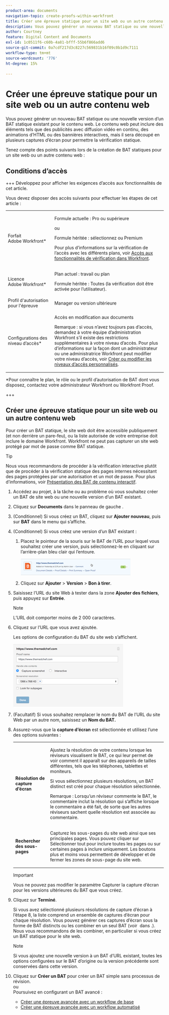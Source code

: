 ```yaml
---
product-area: documents
navigation-topic: create-proofs-within-workfront
title: Créer une épreuve statique pour un site web ou un autre contenu web
description: Vous pouvez générer un nouveau BAT statique ou une nouvelle version d’un BAT statique existant pour le contenu web. Le contenu web peut inclure des éléments tels que des publicités avec diffusion vidéo en continu, des animations d’HTML ou des bannières interactives, mais il sera découpé en plusieurs captures d’écran pour permettre la vérification statique.
author: Courtney
feature: Digital Content and Documents
exl-id: 1c0511f6-c60b-4a81-bfff-55b6f866add6
source-git-commit: 0a7cdf217d3c8227c569831b16f09c0b1d9c7111
workflow-type: tm+mt
source-wordcount: '776'
ht-degree: 15%

---
```


# Créer une épreuve statique pour un site web ou un autre contenu web

Vous pouvez générer un nouveau BAT statique ou une nouvelle version d’un BAT statique existant pour le contenu web. Le contenu web peut inclure des éléments tels que des publicités avec diffusion vidéo en continu, des animations d’HTML ou des bannières interactives, mais il sera découpé en plusieurs captures d’écran pour permettre la vérification statique.

Tenez compte des points suivants lors de la création de BAT statiques pour un site web ou un autre contenu web :

## Conditions d’accès

+++ Développez pour afficher les exigences d’accès aux fonctionnalités de cet article.

Vous devez disposer des accès suivants pour effectuer les étapes de cet article :

<table style="table-layout:auto"> 
 <col> 
 <col> 
 <tbody> 
  <tr> 
   <td role="rowheader">Forfait Adobe Workfront*</td> 
   <td> <p>Formule actuelle : Pro ou supérieure</p> <p>ou</p> <p>Formule héritée : sélectionnez ou Premium</p> <p>Pour plus d’informations sur la vérification de l’accès avec les différents plans, voir <a href="/help/quicksilver/administration-and-setup/manage-workfront/configure-proofing/access-to-proofing-functionality.md" class="MCXref xref">Accès aux fonctionnalités de vérification dans Workfront</a>.</p> </td> 
  </tr> 
  <tr> 
   <td role="rowheader">Licence Adobe Workfront*</td> 
   <td> <p>Plan actuel : travail ou plan</p> <p>Formule héritée : Toutes (la vérification doit être activée pour l’utilisateur).</p> </td> 
  </tr> 
  <tr> 
   <td role="rowheader">Profil d'autorisation pour l'épreuve </td> 
   <td>Manager ou version ultérieure</td> 
  </tr> 
  <tr> 
   <td role="rowheader">Configurations des niveau d’accès*</td> 
   <td> <p>Accès en modification aux documents</p> <p>Remarque : si vous n’avez toujours pas d’accès, demandez à votre équipe d’administration Workfront s’il existe des restrictions supplémentaires à votre niveau d’accès. Pour plus d’informations sur la façon dont un administrateur ou une administratrice Workfront peut modifier votre niveau d’accès, voir <a href="../../../administration-and-setup/add-users/configure-and-grant-access/create-modify-access-levels.md" class="MCXref xref">Créer ou modifier les niveaux d’accès personnalisés</a>.</p> </td> 
  </tr> 
 </tbody> 
</table>

&#42;Pour connaître le plan, le rôle ou le profil d’autorisation de BAT dont vous disposez, contactez votre administrateur Workfront ou Workfront Proof.

+++

## Créer une épreuve statique pour un site web ou un autre contenu web

Pour créer un BAT statique, le site web doit être accessible publiquement (et non derrière un pare-feu), ou la liste autorisée de votre entreprise doit inclure le domaine Workfront. Workfront ne peut pas capturer un site web protégé par mot de passe comme BAT statique.

>[!TIP]
>
>Nous vous recommandons de procéder à la vérification interactive plutôt que de procéder à la vérification statique des pages internes nécessitant des pages protégées par une autorisation et un mot de passe. Pour plus d’informations, voir [Présentation des BAT de contenu interactif](../../../review-and-approve-work/proofing/proofing-overview/interactive-content-proofs.md).

1. Accédez au projet, à la tâche ou au problème où vous souhaitez créer un BAT de site web ou une nouvelle version d’un BAT existant.
1. Cliquez sur **Documents** dans le panneau de gauche .
1. (Conditionnel) Si vous créez un BAT, cliquez sur **Ajouter nouveau**, puis sur **BAT** dans le menu qui s’affiche.
1. (Conditionnel) Si vous créez une version d’un BAT existant :

   1. Placez le pointeur de la souris sur le BAT de l’URL pour lequel vous souhaitez créer une version, puis sélectionnez-le en cliquant sur l’arrière-plan bleu clair qui l’entoure.

      ![Select_BAT_by_selection_light_blue_background.png](assets/select-proof-by-selecting-light-blue-background-350x52.png)

   1. Cliquez sur **Ajouter** > **Version** > **Bon à tirer**.

1. Saisissez l’URL du site Web à tester dans la zone **Ajouter des fichiers**, puis appuyez sur **Entrée**.

   >[!NOTE]
   >
   > L’URL doit comporter moins de 2 000 caractères.

1. Cliquez sur l’URL que vous avez ajoutée.

   Les options de configuration du BAT du site web s’affichent.

   ![](assets/interactive-proof-radio-btn-area-350x199.png)

1. (Facultatif) Si vous souhaitez remplacer le nom du BAT de l’URL du site Web par un autre nom, saisissez un **Nom du BAT.**
1. Assurez-vous que la **capture d’écran** est sélectionnée et utilisez l’une des options suivantes :

   <table style="table-layout:auto"> 
    <col> 
    <col> 
    <tbody> 
     <tr> 
      <td role="rowheader"><strong>Résolution de capture d’écran</strong> </td> 
      <td> <p>Ajustez la résolution de votre contenu lorsque les réviseurs visualisent le BAT, ce qui leur permet de voir comment il apparaît sur des appareils de tailles différentes, tels que les téléphones, tablettes et moniteurs.</p> <p>Si vous sélectionnez plusieurs résolutions, un BAT distinct est créé pour chaque résolution sélectionnée.</p> <p>Remarque : Lorsqu’un réviseur commente le BAT, le commentaire inclut la résolution qui s’affiche lorsque le commentaire a été fait, de sorte que les autres réviseurs sachent quelle résolution est associée au commentaire. </p> </td> 
     </tr> 
     <tr> 
      <td role="rowheader"><strong>Rechercher des sous-pages</strong> </td> 
      <td> <p>Capturez les sous-pages du site web ainsi que ses principales pages. Vous pouvez cliquer sur Sélectionner tout pour inclure toutes les pages ou sur certaines pages à inclure uniquement. Les boutons plus et moins vous permettent de développer et de fermer les zones de sous-page du site web.</p> </td> 
     </tr> 
    </tbody> 
   </table>

   >[!IMPORTANT]
   >
   >Vous ne pouvez pas modifier le paramètre Capturer la capture d’écran pour les versions ultérieures du BAT que vous créez.

1. Cliquez sur **Terminé**.

   Si vous avez sélectionné plusieurs résolutions de capture d’écran à l’étape 8, la liste comprend un ensemble de captures d’écran pour chaque résolution. Vous pouvez générer ces captures d’écran sous la forme de BAT distincts ou les combiner en un seul BAT (voir  dans .). Nous vous recommandons de les combiner, en particulier si vous créez un BAT statique pour le site web.

   >[!NOTE]
   >
   >Si vous ajoutez une nouvelle version à un BAT d’URL existant, toutes les options configurées sur le BAT d’origine ou la version précédente sont conservées dans cette version.

1. Cliquez sur **Créer un BAT** pour créer un BAT simple sans processus de révision.\
   ou\
   Poursuivez en configurant un BAT avancé :

   * [Créer une épreuve avancée avec un workflow de base](../../../review-and-approve-work/proofing/creating-proofs-within-workfront/configure-basic-proof-workflow.md)
   * [Créer une épreuve avancée avec un workflow automatisé](../../../review-and-approve-work/proofing/creating-proofs-within-workfront/create-automated-proof-workflow.md)
